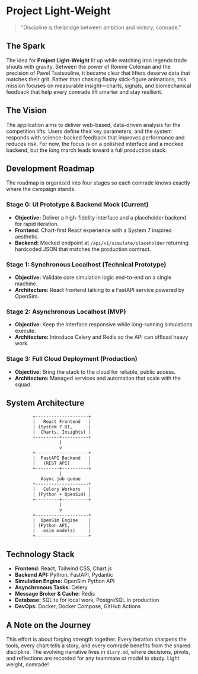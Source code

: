 # Project Light-Weight

> "Discipline is the bridge between ambition and victory, comrade."

## The Spark

The idea for **Project Light-Weight** lit up while watching iron legends trade shouts with gravity. Between the power of Ronnie Coleman and the precision of Pavel Tsatsouline, it became clear that lifters deserve data that matches their grit. Rather than chasing flashy stick-figure animations, this mission focuses on measurable insight—charts, signals, and biomechanical feedback that help every comrade lift smarter and stay resilient.

## The Vision

The application aims to deliver web-based, data-driven analysis for the competition lifts. Users define their key parameters, and the system responds with science-backed feedback that improves performance and reduces risk. For now, the focus is on a polished interface and a mocked backend, but the long march leads toward a full production stack.

## Development Roadmap

The roadmap is organized into four stages so each comrade knows exactly where the campaign stands.

### Stage 0: UI Prototype & Backend Mock (Current)

- **Objective:** Deliver a high-fidelity interface and a placeholder backend for rapid iteration.
- **Frontend:** Chart-first React experience with a System 7 inspired aesthetic.
- **Backend:** Mocked endpoint at `/api/v1/simulate/placeholder` returning hardcoded JSON that matches the production contract.

### Stage 1: Synchronous Localhost (Technical Prototype)

- **Objective:** Validate core simulation logic end-to-end on a single machine.
- **Architecture:** React frontend talking to a FastAPI service powered by OpenSim.

### Stage 2: Asynchronous Localhost (MVP)

- **Objective:** Keep the interface responsive while long-running simulations execute.
- **Architecture:** Introduce Celery and Redis so the API can offload heavy work.

### Stage 3: Full Cloud Deployment (Production)

- **Objective:** Bring the stack to the cloud for reliable, public access.
- **Architecture:** Managed services and automation that scale with the squad.

## System Architecture

```
          +--------------------+
          |   React Frontend   |
          | (System 7 UI,      |
          |  Charts, Insights) |
          +---------+----------+
                    |
                    v
          +--------------------+
          |  FastAPI Backend   |
          |   (REST API)       |
          +---------+----------+
                    |
             Async job queue
          +--------------------+
          |   Celery Workers   |
          | (Python + OpenSim) |
          +---------+----------+
                    |
                    v
          +--------------------+
          |  OpenSim Engine    |
          | (Python API,       |
          |  .osim models)     |
          +--------------------+
```

## Technology Stack

- **Frontend:** React, Tailwind CSS, Chart.js
- **Backend API:** Python, FastAPI, Pydantic
- **Simulation Engine:** OpenSim Python API
- **Asynchronous Tasks:** Celery
- **Message Broker & Cache:** Redis
- **Database:** SQLite for local work, PostgreSQL in production
- **DevOps:** Docker, Docker Compose, GitHub Actions

## A Note on the Journey

This effort is about forging strength together. Every iteration sharpens the tools, every chart tells a story, and every comrade benefits from the shared discipline. The evolving narrative lives in `diary.md`, where decisions, pivots, and reflections are recorded for any teammate or model to study. Light weight, comrade!
